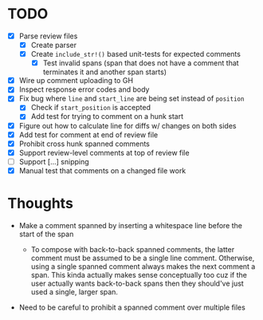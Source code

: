 # TODO

- [x] Parse review files
    - [x] Create parser
    - [x] Create `include_str!()` based unit-tests for expected comments
        - [x] Test invalid spans (span that does not have a comment that
              terminates it and another span starts)
- [x] Wire up comment uploading to GH
- [x] Inspect response error codes and body
- [x] Fix bug where `line` and `start_line` are being set instead of `position`
    - [x] Check if `start_position` is accepted
    - [x] Add test for trying to comment on a hunk start
- [x] Figure out how to calculate line for diffs w/ changes on both sides
- [x] Add test for comment at end of review file
- [x] Prohibit cross hunk spanned comments
- [x] Support review-level comments at top of review file
- [ ] Support [...] snipping
- [x] Manual test that comments on a changed file work

# Thoughts

* Make a comment spanned by inserting a whitespace line before the
  start of the span

    * To compose with back-to-back spanned comments, the latter comment
      must be assumed to be a single line comment. Otherwise, using
      a single spanned comment always makes the next comment a span.
      This kinda actually makes sense conceptually too cuz if the user
      actually wants back-to-back spans then they should've just used
      a single, larger span.

* Need to be careful to prohibit a spanned comment over multiple files
